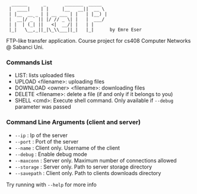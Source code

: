 ```  
  ______      _       _______  _____  
 |  ____|    | |     |__   __||  __ \ 
 | |__  __ _ | | __ ___ | |   | |__) |
 |  __|/ _` || |/ // _ \| |   |  ___/ 
 | |  | (_| ||   <|  __/| |   | |     
 |_|   \__,_||_|\_\\___||_|   |_|      by Emre Eser
```
FTP-like transfer application. Course project for cs408 Computer Networks @ Sabanci Uni.

### Commands List
- LIST: lists uploaded files
- UPLOAD \<filename>: uploading files
- DOWNLOAD \<owner> \<filename>: downloading files
- DELETE \<filename>: delete a file (if and only if it belongs to you)
- SHELL \<cmd>: Execute shell command. Only available if `--debug` parameter was passed

### Command Line Arguments (client and server)
- `--ip` : Ip of the server
- `--port` : Port of the server
- `--name` : Client only. Username of the client
- `--debug` : Enable debug mode
- `--maxconn` : Server only. Maximum number of connections allowed
- `--storage` : Server only. Path to server storage directory
- `--savepath` : Client only. Path to clients downloads directory

Try running with `--help` for more info

                                      